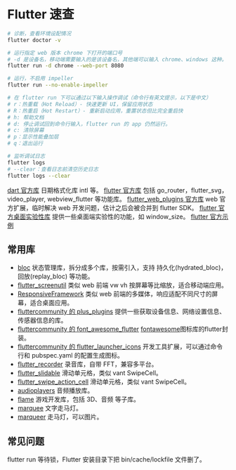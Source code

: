 # Flutter 速查

```bash
# 诊断，查看环境设配情况
flutter doctor -v

# 运行指定 web 版本 chrome 下打开的端口号
# -d 是设备名，移动端需要输入的是该设备名，其他端可以输入 chrome、windows 这种。
flutter run -d chrome --web-port 8080

# 运行，不启用 impeller
flutter run --no-enable-impeller

# 在 flutter run 下可以通过以下输入操作调试（命令行有英文提示，以下是中文）
# r：热重载（Hot Reload）- 快速更新 UI，保留应用状态
# R：热重启（Hot Restart）- 重新启动应用，重置状态但比完全重启快
# h: 帮助文档
# d: 停止调试回到命令行输入，flutter run 的 app 仍然运行。
# c: 清除屏幕
# p：显示性能叠加层
# q：退出运行

# 监听调试日志
flutter logs
# --clear：查看日志前清空历史日志
flutter logs --clear
```

[dart 官方库](https://github.com/dart-lang/i18n) 日期格式化库 intl 等。
[flutter 官方库](https://github.com/flutter/packages) 包括 go_router，flutter_svg，video_player, webview_flutter 等功能库。
[flutter_web_plugins 官方库](https://docs.flutter.cn/ui/navigation/url-strategies/) web 官方扩展，临时解决 web 开发问题，估计之后会被合并到 flutter SDK。
[flutter 官方桌面实验性库](https://github.com/google/flutter-desktop-embedding) 提供一些桌面端实验性的功能，如 window_size。
[flutter 官方示例](https://github.com/flutter/samples)

## 常用库

- [bloc](https://github.com/felangel/bloc) 状态管理库，拆分成多个库，按需引入，支持 持久化(hydrated_bloc)，回放(replay_bloc) 等功能。
- [flutter_screenutil](https://github.com/OpenFlutter/flutter_screenutil) 类似 web 前端 vw vh 按屏幕等比缩放，适合移动端应用。
- [ResponsiveFramework](https://github.com/Codelessly/ResponsiveFramework) 类似 web 前端的多媒体，响应适配不同尺寸的屏幕，适合桌面应用。
- [fluttercommunity 的 plus_plugins](https://github.com/fluttercommunity/plus_plugins) 提供一些获取设备信息、网络设置信息、传感器信息的库。
- [fluttercommunity 的 font_awesome_flutter](https://github.com/fluttercommunity/font_awesome_flutter) [fontawesome](https://fontawesome.com/icons)图标库的flutter封装。
- [fluttercommunity 的 flutter_launcher_icons](https://github.com/fluttercommunity/flutter_launcher_icons) 开发工具扩展，可以通过命令行和 pubspec.yaml 的配置生成图标。
- [flutter_recorder](https://github.com/alnitak/flutter_recorder) 录音库，自带 FFT，兼容多平台。
- [flutter_slidable](https://github.com/letsar/flutter_slidable) 滑动单元格，类似 vant SwipeCell。
- [flutter_swipe_action_cell](https://github.com/luckysmg/flutter_swipe_action_cell) 滑动单元格，类似 vant SwipeCell。
- [audioplayers](https://github.com/bluefireteam/audioplayers) 音频播放库。
- [flame](https://github.com/flame-engine/flame) 游戏开发库，包括 3D、音频 等子库。
- [marquee](https://github.com/MarcelGarus/marquee) 文字走马灯。
- [marqueer](https://github.com/GeceGibi/marqueer) 走马灯，可以图片。

## 常见问题

flutter run 等待锁，Flutter 安装目录下把 bin/cache/lockfile 文件删了。
